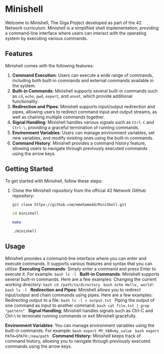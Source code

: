 # Minishell

Welcome to Minishell, The Giga Project  developed as part of the 42 Network curriculum. Minishell is a simplified shell implementation, providing a command-line interface where users can interact with the operating system by executing various commands.

## Features

Minishell comes with the following features:

1. **Command Execution**: Users can execute a wide range of commands, including both built-in commands and external commands available in the system.
2. **Built-in Commands**: Minishell supports several built-in commands such as `cd`, `echo`, `pwd`, `export`, and `unset`, which provide additional functionality.
3. **Redirection and Pipes**: Minishell supports input/output redirection and pipes, allowing users to redirect command input and output streams, as well as chaining multiple commands together.
4. **Signal Handling**: Minishell handles various signals such as `Ctrl-C` and `Ctrl-\`, providing a graceful termination of running commands.
5. **Environment Variables**: Users can manage environment variables, set new variables, and modify existing ones using the built-in commands.
6. **Command History**: Minishell provides a command history feature, allowing users to navigate through previously executed commands using the arrow keys.

## Getting Started

To get started with Minishell, follow these steps:

1. Clone the Minishell repository from the official 42 Network GitHub repository:

   ```bash
   git clone https://github.com/emohamedd/MiniShell.git
    ```
    ```bash
    cd minishell
    ```
    ```bash
    make
    ```
    ```bash
    ./minishell
    ```
## Usage

Minishell provides a command-line interface where you can enter and execute commands. It supports various features and syntax that you can utilize:
**Executing Commands**: Simply enter a command and press Enter to execute it. For example:
    ```bash
   ls -l
    ```
**Built-in Commands**: Minishell supports several built-in commands. Here are a few examples:
    Changing the current working directory:
    ```bash
    cd /path/to/directory
    ```
    ```bash
    echo Hello, world!
    ```
    ```bash
    ls -l
    ```
**Redirection and Pipes**: Minishell allows you to redirect input/output and chain commands using pipes. Here are a few examples:
Redirecting output to a file:
    ```bash
    ls -l > output.txt
     ```
Piping the output of one command as input to another command:
     ```bash
   cat file.txt | grep "pattern"
     ```
**Signal Handling**: Minishell handles signals such as Ctrl-C and Ctrl-\ to terminate running commands or exit Minishell gracefully.

**Environment Variables**: You can manage environment variables using the built-in commands. For example:
    ```bash
    export MY_VAR=my_value
     ```
    ```bash
   export PATH=$PATH:/new/path
     ```
**Command History:** Minishell keeps track of command history, allowing you to navigate through previously executed commands using the arrow keys.

